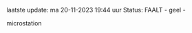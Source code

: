 laatste update: 
ma 20-11-2023 19:44   uur 
Status: FAALT - geel - 
<div class="service Y">microstation</div>